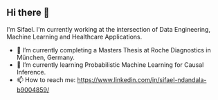 ## Hi there 👋

I'm Sifael. I'm currently working at the intersection of Data Engineering, Machine Learning and Healthcare Applications. 

- 🔭 I’m currently completing a Masters Thesis at Roche Diagnostics in München, Germany.
- 🌱 I’m currently learning Probabilistic Machine Learning for Causal Inference.
- 📫 How to reach me: https://www.linkedin.com/in/sifael-ndandala-b9004859/

<!--
**Sifael/Sifael** is a ✨ _special_ ✨ repository because its `README.md` (this file) appears on your GitHub profile.

Here are some ideas to get you started:

- 🔭 I’m currently working on ...
- 🌱 I’m currently learning ...
- 👯 I’m looking to collaborate on ...
- 🤔 I’m looking for help with ...
- 💬 Ask me about ...
- 📫 How to reach me: ...
- 😄 Pronouns: ...
- ⚡ Fun fact: ...
-->
